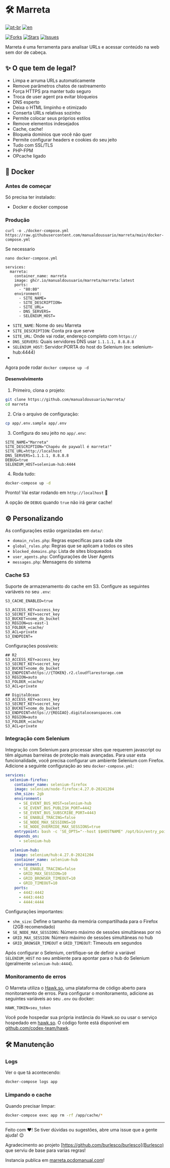 # 🛠️ Marreta

[![pt-br](https://img.shields.io/badge/lang-pt--br-green.svg)](https://github.com/manualdousuario/marreta/blob/master/README.md)
[![en](https://img.shields.io/badge/lang-en-red.svg)](https://github.com/manualdousuario/marreta/blob/master/README.en.md)

[![Forks](https://img.shields.io/github/forks/manualdousuario/marreta)](https://github.com/manualdousuario/marreta/network/members)
[![Stars](https://img.shields.io/github/stars/manualdousuario/marreta)](https://github.com/manualdousuario/marreta/stargazers)
[![Issues](https://img.shields.io/github/issues/manualdousuario/marreta)](https://github.com/manualdousuario/marreta/issues)

Marreta é uma ferramenta para analisar URLs e acessar conteúdo na web sem dor de cabeça.

## ✨ O que tem de legal?

- Limpa e arruma URLs automaticamente
- Remove parâmetros chatos de rastreamento
- Força HTTPS pra manter tudo seguro
- Troca de user agent pra evitar bloqueios
- DNS esperto
- Deixa o HTML limpinho e otimizado
- Conserta URLs relativas sozinho
- Permite colocar seus próprios estilos
- Remove elementos indesejados
- Cache, cache!
- Bloqueia domínios que você não quer
- Permite configurar headers e cookies do seu jeito
- Tudo com SSL/TLS
- PHP-FPM
- OPcache ligado

## 🐳 Docker

### Antes de começar

Só precisa ter instalado:
- Docker e docker compose

### Produção

`curl -o ./docker-compose.yml https://raw.githubusercontent.com/manualdousuario/marreta/main/docker-compose.yml`

Se necessario

`nano docker-compose.yml`

```
services:
  marreta:
    container_name: marreta
    image: ghcr.io/manualdousuario/marreta/marreta:latest
    ports:
      - "80:80"
    environment:
      - SITE_NAME=
      - SITE_DESCRIPTION=
      - SITE_URL=
      - DNS_SERVERS=
      - SELENIUM_HOST=
```

- `SITE_NAME`: Nome do seu Marreta
- `SITE_DESCRIPTION`: Conta pra que serve
- `SITE_URL`: Onde vai rodar, endereço completo com `https://`
- `DNS_SERVERS`: Quais servidores DNS usar `1.1.1.1, 8.8.8.8`
- `SELENIUM_HOST`: Servidor:PORTA do host do Selenium (ex: selenium-hub:4444)
- 
Agora pode rodar `docker compose up -d`

#### Desenvolvimento

1. Primeiro, clona o projeto:
```bash
git clone https://github.com/manualdousuario/marreta/
cd marreta
```

2. Cria o arquivo de configuração:
```bash
cp app/.env.sample app/.env
```

3. Configura do seu jeito no `app/.env`:
```env
SITE_NAME="Marreta"
SITE_DESCRIPTION="Chapéu de paywall é marreta!"
SITE_URL=http://localhost
DNS_SERVERS=1.1.1.1, 8.8.8.8
DEBUG=true
SELENIUM_HOST=selenium-hub:4444
```

4. Roda tudo:
```bash
docker-compose up -d
```

Pronto! Vai estar rodando em `http://localhost` 🎉

A opção de `DEBUG` quando `true` não irá gerar cache!

## ⚙️ Personalizando

As configurações estão organizadas em `data/`:

- `domain_rules.php`: Regras específicas para cada site
- `global_rules.php`: Regras que se aplicam a todos os sites
- `blocked_domains.php`: Lista de sites bloqueados
- `user_agents.php`: Configurações de User Agents
- `messages.php`: Mensagens do sistema

### Cache S3

Suporte de armazenamento do cache em S3. Configure as seguintes variáveis no seu `.env`:

```env
S3_CACHE_ENABLED=true

S3_ACCESS_KEY=access_key
S3_SECRET_KEY=secret_key
S3_BUCKET=nome_do_bucket
S3_REGION=us-east-1
S3_FOLDER_=cache/
S3_ACL=private
S3_ENDPOINT=
```

Configurações possiveis:

```
## R2
S3_ACCESS_KEY=access_key
S3_SECRET_KEY=secret_key
S3_BUCKET=nome_do_bucket
S3_ENDPOINT=https://{TOKEN}.r2.cloudflarestorage.com
S3_REGION=auto
S3_FOLDER_=cache/
S3_ACL=private

## DigitalOcean
S3_ACCESS_KEY=access_key
S3_SECRET_KEY=secret_key
S3_BUCKET=nome_do_bucket
S3_ENDPOINT=https://{REGIAO}.digitaloceanspaces.com
S3_REGION=auto
S3_FOLDER_=cache/
S3_ACL=private
```

### Integração com Selenium

Integração com Selenium para processar sites que requerem javascript ou têm algumas barreiras de proteção mais avançadas. Para usar esta funcionalidade, você precisa configurar um ambiente Selenium com Firefox. Adicione a seguinte configuração ao seu `docker-compose.yml`:

```yaml
services:
  selenium-firefox:
    container_name: selenium-firefox
    image: selenium/node-firefox:4.27.0-20241204
    shm_size: 2gb
    environment:
      - SE_EVENT_BUS_HOST=selenium-hub
      - SE_EVENT_BUS_PUBLISH_PORT=4442
      - SE_EVENT_BUS_SUBSCRIBE_PORT=4443
      - SE_ENABLE_TRACING=false
      - SE_NODE_MAX_SESSIONS=10
      - SE_NODE_OVERRIDE_MAX_SESSIONS=true
    entrypoint: bash -c 'SE_OPTS="--host $$HOSTNAME" /opt/bin/entry_point.sh'
    depends_on:
      - selenium-hub

  selenium-hub:
    image: selenium/hub:4.27.0-20241204
    container_name: selenium-hub
    environment:
      - SE_ENABLE_TRACING=false
      - GRID_MAX_SESSION=10
      - GRID_BROWSER_TIMEOUT=10
      - GRID_TIMEOUT=10
    ports:
      - 4442:4442
      - 4443:4443
      - 4444:4444
```

Configurações importantes:
- `shm_size`: Define o tamanho da memória compartilhada para o Firefox (2GB recomendado)
- `SE_NODE_MAX_SESSIONS`: Número máximo de sessões simultâneas por nó
- `GRID_MAX_SESSION`: Número máximo de sessões simultâneas no hub
- `GRID_BROWSER_TIMEOUT` e `GRID_TIMEOUT`: Timeouts em segundos

Após configurar o Selenium, certifique-se de definir a variável `SELENIUM_HOST` no seu ambiente para apontar para o hub do Selenium (geralmente `selenium-hub:4444`).

### Monitoramento de erros

O Marreta utiliza o [Hawk.so](https://hawk.so), uma plataforma de código aberto para monitoramento de erros. Para configurar o monitoramento, adicione as seguintes variáveis ao seu `.env` ou docker:

```env
HAWK_TOKEN=seu_token
```

Você pode hospedar sua própria instância do Hawk.so ou usar o serviço hospedado em [hawk.so](https://hawk.so). O código fonte está disponível em [github.com/codex-team/hawk](https://github.com/codex-team/hawk).

## 🛠️ Manutenção

### Logs

Ver o que tá acontecendo:
```bash
docker-compose logs app
```

### Limpando o cache

Quando precisar limpar:
```bash
docker-compose exec app rm -rf /app/cache/*
```

---

Feito com ❤️! Se tiver dúvidas ou sugestões, abre uma issue que a gente ajuda! 😉

Agradecimento ao projeto [https://github.com/burlesco/burlesco](Burlesco) que serviu de base para varias regras!

Instancia publica em [marreta.pcdomanual.com](https://marreta.pcdomanual.com)!
